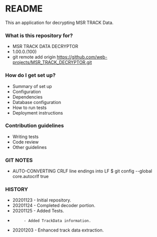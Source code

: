 # README #

This an application for decrypting MSR TRACK Data.

### What is this repository for? ###

* MSR TRACK DATA DECRYPTOR
* 1.00.0.(100)
* git remote add origin https://github.com/web-projects/MSR_TRACK_DECRYPTOR.git

### How do I get set up? ###

* Summary of set up
* Configuration
* Dependencies
* Database configuration
* How to run tests
* Deployment instructions

### Contribution guidelines ###

* Writing tests
* Code review
* Other guidelines

### GIT NOTES ###

*  AUTO-CONVERTING CRLF line endings into LF
   $ git config --global core.autocrlf true
   
### HISTORY ###

* 20201123 - Initial repository.
* 20201124 - Completed decoder portion.
* 20201125 - Added Tests.
*          - Added TrackData information.
* 20201203 - Enhanced track data extraction.
